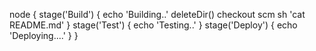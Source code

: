 node {
	stage('Build') {
		echo 'Building..'
		deleteDir()
		checkout scm
		sh 'cat README.md'
	}
	stage('Test') {
		echo 'Testing..'
	}
	stage('Deploy') {
		echo 'Deploying....'
	}
}